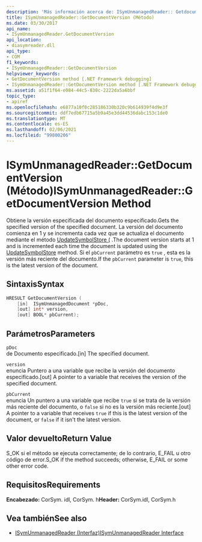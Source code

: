 ```yaml
---
description: 'Más información acerca de: ISymUnmanagedReader:: Getdocumentversion ((método)'
title: ISymUnmanagedReader::GetDocumentVersion (Método)
ms.date: 03/30/2017
api_name:
- ISymUnmanagedReader.GetDocumentVersion
api_location:
- diasymreader.dll
api_type:
- COM
f1_keywords:
- ISymUnmanagedReader::GetDocumentVersion
helpviewer_keywords:
- GetDocumentVersion method [.NET Framework debugging]
- ISymUnmanagedReader::GetDocumentVersion method [.NET Framework debugging]
ms.assetid: a51f1f64-e084-44c5-830c-2222da5a6bbf
topic_type:
- apiref
ms.openlocfilehash: e6877a10f0c285186330b320c9b614939f4d9e3f
ms.sourcegitcommit: ddf7edb67715a5b9a45e3dd44536dabc153c1de0
ms.translationtype: MT
ms.contentlocale: es-ES
ms.lasthandoff: 02/06/2021
ms.locfileid: "99800206"
---
```

# <a name="isymunmanagedreadergetdocumentversion-method"></a><span data-ttu-id="9215d-103">ISymUnmanagedReader::GetDocumentVersion (Método)</span><span class="sxs-lookup"><span data-stu-id="9215d-103">ISymUnmanagedReader::GetDocumentVersion Method</span></span>

<span data-ttu-id="9215d-104">Obtiene la versión especificada del documento especificado.</span><span class="sxs-lookup"><span data-stu-id="9215d-104">Gets the specified version of the specified document.</span></span> <span data-ttu-id="9215d-105">La versión del documento comienza en 1 y se incrementa cada vez que se actualiza el documento mediante el método [UpdateSymbolStore (](isymunmanagedreader-updatesymbolstore-method.md) .</span><span class="sxs-lookup"><span data-stu-id="9215d-105">The document version starts at 1 and is incremented each time the document is updated using the [UpdateSymbolStore](isymunmanagedreader-updatesymbolstore-method.md) method.</span></span> <span data-ttu-id="9215d-106">Si el `pbCurrent` parámetro es `true` , esta es la versión más reciente del documento.</span><span class="sxs-lookup"><span data-stu-id="9215d-106">If the `pbCurrent` parameter is `true`, this is the latest version of the document.</span></span>  
  
## <a name="syntax"></a><span data-ttu-id="9215d-107">Sintaxis</span><span class="sxs-lookup"><span data-stu-id="9215d-107">Syntax</span></span>  
  
```cpp  
HRESULT GetDocumentVersion (  
    [in]  ISymUnmanagedDocument *pDoc,  
    [out] int* version,  
    [out] BOOL* pbCurrent);  
```  
  
## <a name="parameters"></a><span data-ttu-id="9215d-108">Parámetros</span><span class="sxs-lookup"><span data-stu-id="9215d-108">Parameters</span></span>  

 `pDoc`  
 <span data-ttu-id="9215d-109">de Documento especificado.</span><span class="sxs-lookup"><span data-stu-id="9215d-109">[in] The specified document.</span></span>  
  
 `version`  
 <span data-ttu-id="9215d-110">enuncia Puntero a una variable que recibe la versión del documento especificado.</span><span class="sxs-lookup"><span data-stu-id="9215d-110">[out] A pointer to a variable that receives the version of the specified document.</span></span>  
  
 `pbCurrent`  
 <span data-ttu-id="9215d-111">enuncia Un puntero a una variable que recibe `true` si se trata de la versión más reciente del documento, o `false` si no es la versión más reciente.</span><span class="sxs-lookup"><span data-stu-id="9215d-111">[out] A pointer to a variable that receives `true` if this is the latest version of the document, or `false` if it isn't the latest version.</span></span>  
  
## <a name="return-value"></a><span data-ttu-id="9215d-112">Valor devuelto</span><span class="sxs-lookup"><span data-stu-id="9215d-112">Return Value</span></span>  

 <span data-ttu-id="9215d-113">S_OK si el método se ejecuta correctamente; de lo contrario, E_FAIL u otro código de error.</span><span class="sxs-lookup"><span data-stu-id="9215d-113">S_OK if the method succeeds; otherwise, E_FAIL or some other error code.</span></span>  
  
## <a name="requirements"></a><span data-ttu-id="9215d-114">Requisitos</span><span class="sxs-lookup"><span data-stu-id="9215d-114">Requirements</span></span>  

 <span data-ttu-id="9215d-115">**Encabezado:** CorSym. idl, CorSym. h</span><span class="sxs-lookup"><span data-stu-id="9215d-115">**Header:** CorSym.idl, CorSym.h</span></span>  
  
## <a name="see-also"></a><span data-ttu-id="9215d-116">Vea también</span><span class="sxs-lookup"><span data-stu-id="9215d-116">See also</span></span>

- [<span data-ttu-id="9215d-117">ISymUnmanagedReader (Interfaz)</span><span class="sxs-lookup"><span data-stu-id="9215d-117">ISymUnmanagedReader Interface</span></span>](isymunmanagedreader-interface.md)
